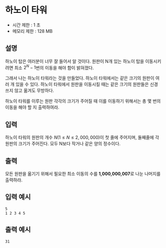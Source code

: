 # 하노이 타워

- 시간 제한 : 1 초
- 메모리 제한 : 128 MB

## 설명

하노이 탑은 여러분이 너무 잘 들어서 알 것이다.
원판이 N개 있는 하노이 탑을 이동시키려면
최소 $2^N - 1$번의 이동을 해야 함이 밝혀졌다.

그래서 나는 하노이 타워라는 것을 만들었다.
하노이 타워에서는 같은 크기의 원판이 여러 개 있을 수 있다.
하노이 타워에서 원판을 이동시킬 때는
같은 크기의 원판들은 신경쓰지 않고 옮겨도 무방하다.

하노이 타워를 이루는 원판 각각의 크기가 주어질 때
이를 이동하기 위해서는 총 몇 번의 이동을 해야 할 지 출력하여라.

## 입력

하노이 타워의 원판의 개수 $N(1 \le N \le 2,000,000)$이 첫 줄에 주어지며,
둘째줄에 각 원판의 크기가 주어진다. 모두 N보다 작거나 같은 양의 정수이다.

## 출력

모든 원판을 옮기기 위해서 필요한 최소 이동의 수를
**1,000,000,007**로 나눈 나머지를 출력하라.

## 입력 예시

```text
5
1 2 3 4 5
```

## 출력 예시

```text
31
```

